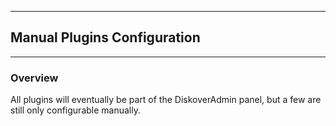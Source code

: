 ___
## Manual Plugins Configuration
___

### Overview

All plugins will eventually be part of the DiskoverAdmin panel, but a few are still only configurable manually.
